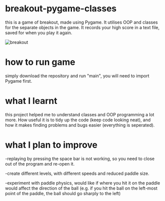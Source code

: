 # breakout-pygame-classes
this is a game of breakout, made using Pygame. It utilises OOP and classes for the separate objects in the game. It records your high score in a text file, saved for when you play it again.


![breakout](https://github.com/HarryPilgrim/breakout-pygame-classes/assets/76102114/f02020e0-64e4-4eb2-b66b-b54a54d143d5)


# how to run game

simply download the repository and run "main", you will need to import Pygame first.

# what I learnt

this project helped me to  understand classes and OOP programming a lot more. How useful it is to tidy up the code (keep code looking neat), and how it makes finding problems and bugs easier (everything is seperated).

# what I plan to improve

-replaying by pressing the space bar is not working, so you need to close out of the program and re-open it.

-create different levels, with different speeds and reduced paddle size.

-experiment with paddle physics, would like if where you hit it on the paddle would affect the direction of the ball (e.g. if you hit the ball on the left-most point of the paddle, the ball should go sharply to the left)
